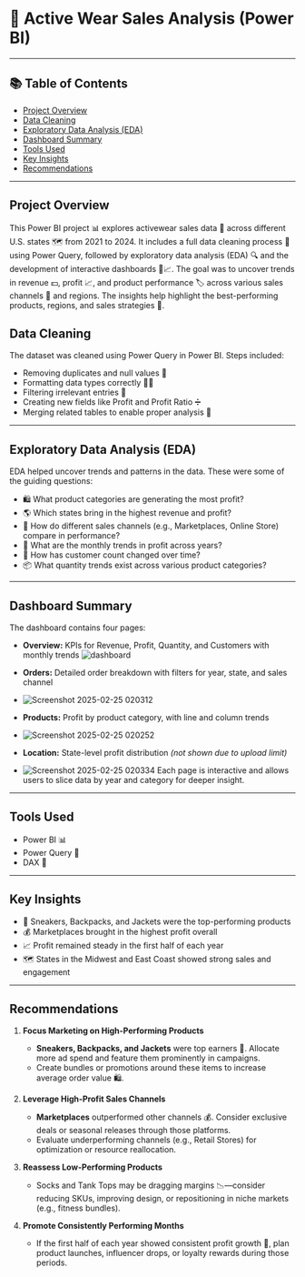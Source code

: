 # 🧩 Active Wear Sales Analysis (Power BI)

---

## 📚 Table of Contents

- [Project Overview](#project-overview)
- [Data Cleaning](#data-cleaning)
- [Exploratory Data Analysis (EDA)](#exploratory-data-analysis-eda)
- [Dashboard Summary](#dashboard-summary)
- [Tools Used](#tools-used)
- [Key Insights](#key-insights)
- [Recommendations](#recommendations)
---
## Project Overview
This Power BI project 📊 explores activewear sales data 👕 across different U.S. states 🗺️ from 2021 to 2024. It includes a full data cleaning process 🧹 using Power Query, followed by exploratory data analysis (EDA) 🔍 and the development of interactive dashboards 🧠📈. The goal was to uncover trends in revenue 💵, profit 📈, and product performance 🏷️ across various sales channels 🛒 and regions. The insights help highlight the best-performing products, regions, and sales strategies 🎯.

## Data Cleaning

The dataset was cleaned using Power Query in Power BI. Steps included:

- Removing duplicates and null values 🧹  
- Formatting data types correctly 📅🔢  
- Filtering irrelevant entries 🚫  
- Creating new fields like Profit and Profit Ratio ➗  
- Merging related tables to enable proper analysis 🔗  

---

## Exploratory Data Analysis (EDA)

EDA helped uncover trends and patterns in the data. These were some of the guiding questions:

- 🛍️ What product categories are generating the most profit?  
- 🌎 Which states bring in the highest revenue and profit?  
- 🛒 How do different sales channels (e.g., Marketplaces, Online Store) compare in performance?  
- 📅 What are the monthly trends in profit across years?  
- 👥 How has customer count changed over time?  
- 📦 What quantity trends exist across various product categories?

---

## Dashboard Summary

The dashboard contains four pages:

- **Overview:** KPIs for Revenue, Profit, Quantity, and Customers with monthly trends
  ![dashboard](https://github.com/user-attachments/assets/ea523c10-2ecc-4b2f-ab40-56ec6d0e9683)
  
- **Orders:** Detailed order breakdown with filters for year, state, and sales channel
- ![Screenshot 2025-02-25 020312](https://github.com/user-attachments/assets/c08b559f-01aa-4a5a-bee4-92e4a71da410)
- **Products:** Profit by product category, with line and column trends
- ![Screenshot 2025-02-25 020252](https://github.com/user-attachments/assets/06297f68-f1e5-430a-9bfa-04a06c75ac2b)
- **Location:** State-level profit distribution *(not shown due to upload limit)*
- ![Screenshot 2025-02-25 020334](https://github.com/user-attachments/assets/2a76bf6e-ef4f-4367-8aa4-bfc4e30504ef)
Each page is interactive and allows users to slice data by year and category for deeper insight.

---

## Tools Used

- Power BI 📊  
- Power Query 🔧  
- DAX 🧠  

---

## Key Insights

- 🥇 Sneakers, Backpacks, and Jackets were the top-performing products  
- 💰 Marketplaces brought in the highest profit overall  
- 📈 Profit remained steady in the first half of each year  
- 🗺️ States in the Midwest and East Coast showed strong sales and engagement  

---

## Recommendations
1. **Focus Marketing on High-Performing Products**
   - **Sneakers, Backpacks, and Jackets** were top earners 🥇. Allocate more ad spend and feature them prominently in campaigns.
   - Create bundles or promotions around these items to increase average order value 🛍️.

2. **Leverage High-Profit Sales Channels**
   - **Marketplaces** outperformed other channels 💰. Consider exclusive deals or seasonal releases through those platforms.
   - Evaluate underperforming channels (e.g., Retail Stores) for optimization or resource reallocation.
     
3. **Reassess Low-Performing Products**
   - Socks and Tank Tops may be dragging margins 📉—consider reducing SKUs, improving design, or repositioning in niche markets (e.g., fitness bundles).

4. **Promote Consistently Performing Months**
   - If the first half of each year showed consistent profit growth 📅, plan product launches, influencer drops, or loyalty rewards during those periods.

